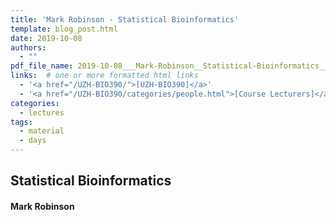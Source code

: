 ```yaml
---
title: 'Mark Robinson - Statistical Bioinformatics'
template: blog_post.html
date: 2019-10-08
authors:
  - ""
pdf_file_name: 2019-10-08___Mark-Robinson__Statistical-Bioinformatics__UZH-BIO390-HS19-lecture-04.pdf
links:  # one or more formatted html links
  - '<a href="/UZH-BIO390/">[UZH-BIO390]</a>'
  - '<a href="/UZH-BIO390/categories/people.html">[Course Lecturers]</a>'
categories:
  - lectures
tags:
  - material
  - days
---
```


## Statistical Bioinformatics
#### Mark Robinson

<!--more-->



